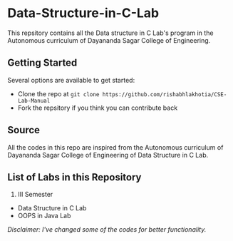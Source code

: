 # Data-Structure-in-C-Lab
This repsitory contains all the Data structure in C Lab's program in the Autonomous curriculum of Dayananda Sagar College of Engineering.

## Getting Started
Several options are available to get started:
* Clone the repo at `git clone https://github.com/rishabhlakhotia/CSE-Lab-Manual`
* Fork the repsitory if you think you can contribute back

## Source
All the codes in this repo are inspired from the Autonomous curriculum of Dayananda Sagar College of Engineering of Data Structure in C Lab.

## List of Labs in this Repository
1. III Semester
  * Data Structure in C Lab
  * OOPS in Java Lab


*Disclaimer: I've changed some of the codes for better functionality.*
